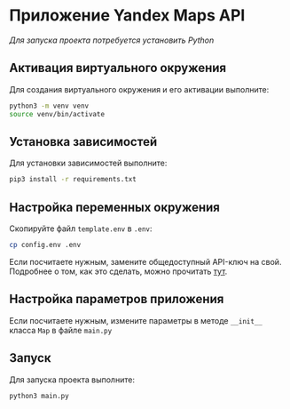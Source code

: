 # Приложение Yandex Maps API
_Для запуска проекта потребуется установить Python_

## Активация виртуального окружения
Для создания виртуального окружения и его активации выполните:
```bash
python3 -m venv venv
source venv/bin/activate
```

## Установка зависимостей
Для установки зависимостей выполните:
```bash
pip3 install -r requirements.txt
```

## Настройка переменных окружения
Скопируйте файл `template.env` в `.env`:
```bash
cp config.env .env
```
Если посчитаете нужным, замените общедоступный API-ключ на свой.
Подробнее о том, как это сделать, можно прочитать [тут](https://yandex.ru/maps-api/docs/static-api/quickstart.html).

## Настройка параметров приложения
Если посчитаете нужным, измените параметры в методе `__init__` класса `Map` в файле `main.py` 

## Запуск
Для запуска проекта выполните:
```bash
python3 main.py
```
